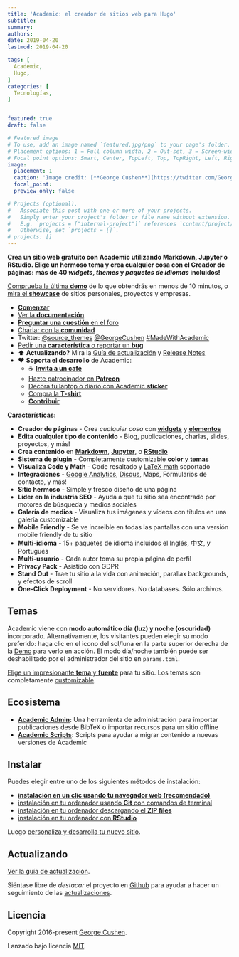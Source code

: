 ```yaml
---
title: 'Academic: el creador de sitios web para Hugo'
subtitle:
summary:
authors:
date: 2019-04-20
lastmod: 2019-04-20

tags: [
  Academic,
  Hugo,
]
categories: [
  Tecnologías,
]


featured: true
draft: false

# Featured image
# To use, add an image named `featured.jpg/png` to your page's folder.
# Placement options: 1 = Full column width, 2 = Out-set, 3 = Screen-width
# Focal point options: Smart, Center, TopLeft, Top, TopRight, Left, Right, BottomLeft, Bottom, BottomRight
image:
  placement: 1
  caption: 'Image credit: [**George Cushen**](https://twitter.com/GeorgeCushen)'
  focal_point:
  preview_only: false

# Projects (optional).
#   Associate this post with one or more of your projects.
#   Simply enter your project's folder or file name without extension.
#   E.g. `projects = ["internal-project"]` references `content/project/deep-learning/index.md`.
#   Otherwise, set `projects = []`.
# projects: []
---
```

**Crea un sitio web gratuito con Academic utilizando Markdown, Jupyter o RStudio. Elige un hermoso tema y crea cualquier cosa con el Creador de páginas: más de 40 _widgets_, _themes_ y _paquetes de idiomas_ incluidos!**

[Comprueba la última **demo**](https://academic-demo.netlify.com/) de lo que obtendrás en menos de 10 minutos, o [mira el **showcase**](https://sourcethemes.com/academic/#expo) de sitios personales, proyectos y empresas.

- [**Comenzar**](#install)
- [Ver la **documentación**](https://sourcethemes.com/academic/docs/)
- [**Preguntar una cuestión** en el foro](https://discourse.gohugo.io)
- [Charlar con la **comunidad**](https://spectrum.chat/academic)
- Twitter: [@source_themes](https://twitter.com/source_themes) [@GeorgeCushen](https://twitter.com/GeorgeCushen) [#MadeWithAcademic](https://twitter.com/search?q=%23MadeWithAcademic&src=typd)
- [Pedir una **característica** o reportar un **bug**](https://github.com/gcushen/hugo-academic/issues)
- ⬆️ **Actualizando?** Mira la [Guía de actualización](https://sourcethemes.com/academic/docs/update/) y [Release Notes](https://sourcethemes.com/academic/updates/)
- :heart: **Soporta el desarrollo** de Academic:
  - ☕️ [**Invita a un café**](https://paypal.me/cushen)
  - [Hazte patrocinador en **Patreon**](https://www.patreon.com/cushen)
  - [Decora tu laptop o diario con Academic **sticker**](https://www.redbubble.com/people/neutreno/works/34387919-academic)
  - [Compra la **T-shirt**](https://academic.threadless.com/)
  - [**Contribuir**](https://sourcethemes.com/academic/docs/contribute/)

**Características:**

- **Creador de páginas** - Crea *cualquier cosa* con [**widgets**](https://sourcethemes.com/academic/docs/page-builder/) y [**elementos**](https://sourcethemes.com/academic/docs/writing-markdown-latex/)
- **Edita cualquier tipo de contenido** - Blog, publicaciones, charlas, slides, proyectos, y más!
- **Crea contenido** en [**Markdown**](https://sourcethemes.com/academic/docs/writing-markdown-latex/), [**Jupyter**](https://sourcethemes.com/academic/docs/jupyter/), o [**RStudio**](https://sourcethemes.com/academic/docs/install/#install-with-rstudio)
- **Sistema de plugin** - Completamente customizable [**color** y **temas**](https://sourcethemes.com/academic/themes/)
- **Visualiza Code y Math** - Code resaltado y [LaTeX math](https://en.wikibooks.org/wiki/LaTeX/Mathematics) soportado
- **Integraciones** - [Google Analytics](https://analytics.google.com), [Disqus](https://disqus.com), Maps, Formularios de contacto, y más!
- **Sitio hermoso** - Simple y fresco diseño de una página
- **Líder en la industria SEO** - Ayuda a que tu sitio sea encontrado por motores de búsqueda y medios sociales
- **Galería de medios** - Visualiza tus imágenes y vídeos con títulos en una galería customizable
- **Mobile Friendly** - Se ve increible en todas las pantallas con una versión mobile friendly de tu sitio
- **Multi-idioma** - 15+ paquetes de idioma incluidos el Inglés, 中文, y Portugués
- **Multi-usuario** - Cada autor toma su propia página de perfil
- **Privacy Pack** - Asistido con GDPR
- **Stand Out** - Trae tu sitio a la vida con animación, parallax backgrounds, y efectos de scroll
- **One-Click Deployment** - No servidores. No databases. Sólo archivos.

## Temas

Academic viene con **modo automático día (luz) y noche (oscuridad)** incorporado. Alternativamente, los visitantes pueden elegir su modo preferido: haga clic en el icono del sol/luna en la parte superior derecha de la [Demo](https://academic-demo.netlify.com/) para verlo en acción. El modo día/noche también puede ser deshabilitado por el administrador del sitio en `params.toml`.

[Elige un impresionante **tema** y **fuente**](https://sourcethemes.com/academic/themes/) para tu sitio. Los temas son completamente [customizable](https://sourcethemes.com/academic/docs/customization/#custom-theme).

## Ecosistema

* **[Academic Admin](https://github.com/sourcethemes/academic-admin):** Una herramienta de administración para importar publicaciones desde BibTeX o importar recursos para un sitio offline
* **[Academic Scripts](https://github.com/sourcethemes/academic-scripts):** Scripts para ayudar a migrar contenido a nuevas versiones de Academic

## Instalar

Puedes elegir entre uno de los siguientes métodos de instalación:

* [**instalación en un clic usando tu navegador web (recomendado)**](https://sourcethemes.com/academic/docs/install/#install-with-web-browser)
* [instalación en tu ordenador usando **Git** con comandos de terminal](https://sourcethemes.com/academic/docs/install/#install-with-git)
* [instalación en tu ordenador descargando el **ZIP files**](https://sourcethemes.com/academic/docs/install/#install-with-zip)
* [instalación en tu ordenador con **RStudio**](https://sourcethemes.com/academic/docs/install/#install-with-rstudio)

Luego [personaliza y desarrolla tu nuevo sitio](https://sourcethemes.com/academic/docs/get-started/).

## Actualizando

[Ver la guía de actualización](https://sourcethemes.com/academic/docs/update/).

Siéntase libre de *destacar* el proyecto en [Github](https://github.com/gcushen/hugo-academic/) para ayudar a hacer un seguimiento de las [actualizaciones](https://sourcethemes.com/academic/updates).

## Licencia

Copyright 2016-present [George Cushen](https://georgecushen.com).

Lanzado bajo licencia [MIT](https://github.com/gcushen/hugo-academic/blob/master/LICENSE.md).
